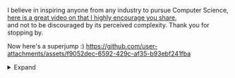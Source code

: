 I believe in inspiring anyone from any industry to pursue Computer Science, <br>
[here is a great video on that I highly encourage you share](https://www.youtube.com/watch?v=nKIu9yen5nc), <br>
and not to be discouraged by its perceived complexity.  Thank you for stopping by.

Now here's a superjump :)
https://github.com/user-attachments/assets/f9052dec-6592-429c-af35-b93ebf241fba

<details><summary>Expand</summary>

The clip above is from the emulator that still exists here: https://mxoemu.info/ for The Matrix Online,
the assets from the original release no longer exist but the community has been able to recreate them as shown here...

(I also have a [this here](https://github.com/jimbrend/jimbrend) where I e-mailed to myself nearly all of my first homework to my own e-mail I self-hosted)</details>


